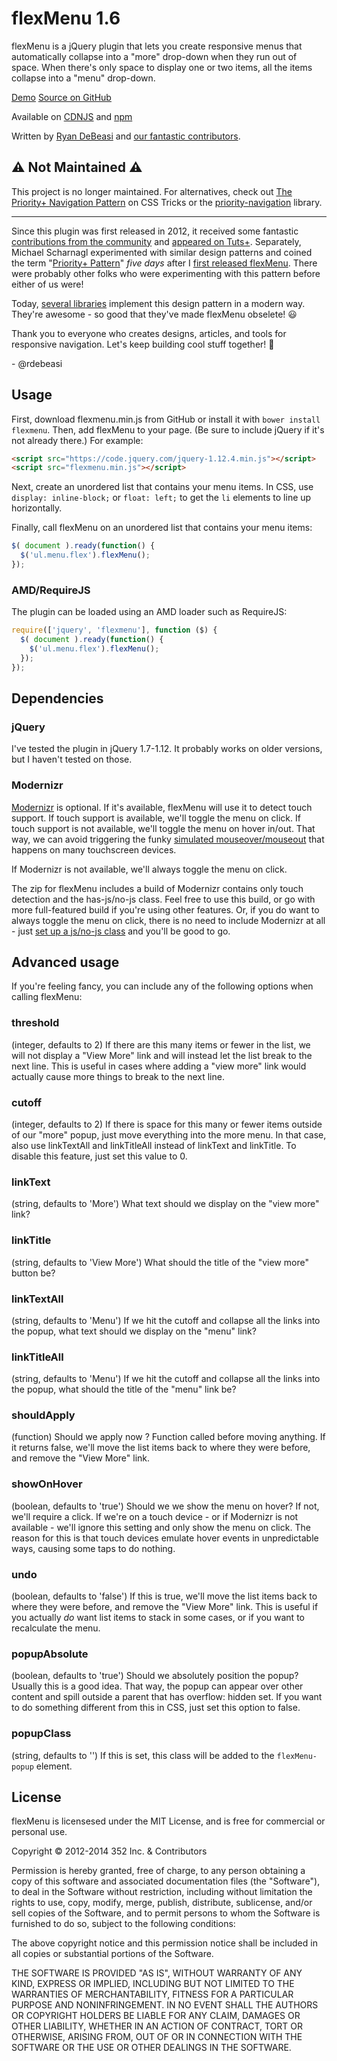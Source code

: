 # flexMenu 1.6
flexMenu is a jQuery plugin that lets you create responsive menus that automatically collapse into a "more" drop-down when they run out of space.  When there's only space to display one or two items, all the items collapse into a "menu" drop-down.

[Demo](http://352media.github.com/flexMenu/)
[Source on GitHub](https://github.com/352Media/flexMenu)

Available on [CDNJS](https://cdnjs.com/libraries/flexMenu) and [npm](https://www.npmjs.com/package/@rdebeasi/flexmenu)

Written by [Ryan DeBeasi](http://www.ryandebeasi.com/) and [our fantastic contributors](https://github.com/352Media/flexMenu/graphs/contributors).

## :warning: Not Maintained :warning:

This project is no longer maintained. For alternatives, check out [The Priority+ Navigation Pattern](https://css-tricks.com/the-priority-navigation-pattern/) on CSS Tricks or the [priority-navigation](https://github.com/gijsroge/priority-navigation) library.

---

Since this plugin was first released in 2012, it received some fantastic [contributions from the community](https://github.com/352Media/flexMenu/graphs/contributors) and [appeared on Tuts+](https://webdesign.tutsplus.com/tutorials/a-flexible-approach-to-responsive-navigation--webdesign-8397). Separately, Michael Scharnagl experimented with similar design patterns and coined the term "[Priority+ Pattern](https://justmarkup.com/articles/2012-06-19-responsive-multi-level-navigation/)" _five days_ after I [first released flexMenu](https://github.com/352Media/flexMenu/commit/c01e0365d9217b36748574d83f45de578b3527fd). There were probably other folks who were experimenting with this pattern before either of us were!

Today, [several libraries](https://github.com/gijsroge/priority-navigation#alternatives) implement this design pattern in a modern way. They're awesome - so good that they've made flexMenu obselete! :smiley:

Thank you to everyone who creates designs, articles, and tools for responsive navigation. Let's keep building cool stuff together! :rocket:

\- @rdebeasi

## Usage

First, download flexmenu.min.js from GitHub or install it with `bower install flexmenu`. Then, add flexMenu to your page. (Be sure to include jQuery if it's not already there.) For example:

```html
<script src="https://code.jquery.com/jquery-1.12.4.min.js"></script>
<script src="flexmenu.min.js"></script>
```

Next, create an unordered list that contains your menu items. In CSS, use `display: inline-block;` or `float: left;` to get the  `li` elements to line up horizontally.

Finally, call flexMenu on an unordered list that contains your menu items:

```javascript
$( document ).ready(function() {
  $('ul.menu.flex').flexMenu();
});
```

### AMD/RequireJS

The plugin can be loaded using an AMD loader such as RequireJS:

```javascript
require(['jquery', 'flexmenu'], function ($) {
  $( document ).ready(function() {
    $('ul.menu.flex').flexMenu();
  });
});
```

## Dependencies

### jQuery
I've tested the plugin in jQuery 1.7-1.12. It probably works on older versions, but I haven't tested on those.

### Modernizr
[Modernizr](http://modernizr.com/) is optional. If it's available, flexMenu will use it to detect touch support. If touch support is available, we'll toggle the menu on click. If touch support is not available, we'll toggle the menu on hover in/out. That way, we can avoid triggering the funky [simulated mouseover/mouseout](http://developer.apple.com/library/ios/#DOCUMENTATION/AppleApplications/Reference/SafariWebContent/HandlingEvents/HandlingEvents.html#//apple_ref/doc/uid/TP40006511-SW17) that happens on many touchscreen devices.

If Modernizr is not available, we'll always toggle the menu on click.

The zip for flexMenu includes a build of Modernizr contains only touch detection and the has-js/no-js class. Feel free to use this build, or go with more full-featured build if you're using other features. Or, if you do want to always toggle the menu on click, there is no need to include Modernizr at all - just [set up a js/no-js class](http://paulirish.com/2009/avoiding-the-fouc-v3/) and you'll be good to go.

## Advanced usage

If you're feeling fancy, you can include any of the following options when calling flexMenu:

### threshold
(integer, defaults to 2)
If there are this many items or fewer in the list, we will not display a "View More" link and will instead let the list break to the next line. This is useful in cases where adding a "view more" link would actually cause more things to break  to the next line.

### cutoff
(integer, defaults to 2)
If there is space for this many or fewer items outside of our "more" popup, just move everything into the more menu. In that case, also use linkTextAll and linkTitleAll instead of linkText and linkTitle. To disable this feature, just set this value to 0.

### linkText
(string, defaults to 'More')
What text should we display on the "view  more" link?

### linkTitle
(string, defaults to 'View More')
What should the title of the "view more" button be?

### linkTextAll
(string, defaults to 'Menu')
If we hit the cutoff and collapse all the links into the popup, what text should we display on the "menu" link?

### linkTitleAll
(string, defaults to 'Menu')
If we hit the cutoff and collapse all the links into the popup, what should the title of the "menu" link be?

### shouldApply
(function)
Should we apply now ? Function called before moving anything. If it returns false, we'll move the list items back to where they were before, and remove the "View More" link.

### showOnHover
(boolean, defaults to 'true')
Should we we show the menu on hover? If not, we'll require a click. If we're on a touch device - or if Modernizr is not available - we'll ignore this setting and only show the menu on click. The reason for this is that touch devices emulate hover events in unpredictable ways, causing some taps to do nothing.

### undo
(boolean, defaults to 'false')
If this is true, we'll move the list items back to where they were before, and remove the "View More" link. This is useful if you actually _do_ want list items to stack in some cases, or if you want to recalculate the menu.

### popupAbsolute
(boolean, defaults to 'true')
Should we absolutely position the popup? Usually this is a good idea. That way, the popup can appear over other content and spill outside a parent that has overflow: hidden set. If you want to do something different from this in CSS, just set this option to false.

### popupClass
(string, defaults to '')
If this is set, this class will be added to the `flexMenu-popup` element.

## License

flexMenu is licensesed under the MIT License, and is free for commercial or personal use.

Copyright &copy; 2012-2014 352 Inc. & Contributors

Permission is hereby granted, free of charge, to any person obtaining a copy of this software and associated documentation files (the "Software"), to deal in the Software without restriction, including without limitation the rights to use, copy, modify, merge, publish, distribute, sublicense, and/or sell copies of the Software, and to permit persons to whom the Software is furnished to do so, subject to the following conditions:

The above copyright notice and this permission notice shall be included in all copies or substantial portions of the Software.

THE SOFTWARE IS PROVIDED "AS IS", WITHOUT WARRANTY OF ANY KIND, EXPRESS OR IMPLIED, INCLUDING BUT NOT LIMITED TO THE WARRANTIES OF MERCHANTABILITY, FITNESS FOR A PARTICULAR PURPOSE AND NONINFRINGEMENT. IN NO EVENT SHALL THE AUTHORS OR COPYRIGHT HOLDERS BE LIABLE FOR ANY CLAIM, DAMAGES OR OTHER LIABILITY, WHETHER IN AN ACTION OF CONTRACT, TORT OR OTHERWISE, ARISING FROM, OUT OF OR IN CONNECTION WITH THE SOFTWARE OR THE USE OR OTHER DEALINGS IN THE SOFTWARE.
